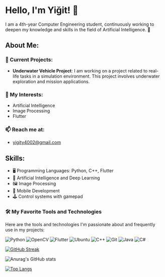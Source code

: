 
# Hello, I'm Yiğit! 👋

I am a 4th-year Computer Engineering student, continuously working to deepen my knowledge and skills in the field of Artificial Intelligence. 🧠

## About Me:
### 🔭 Current Projects:
- **Underwater Vehicle Project**: I am working on a project related to real-life tasks in a simulation environment. This project involves underwater exploration and mission applications.

### 🌱 My Interests:
- Artificial Intelligence
- Image Processing
- Flutter

### 📫 Reach me at:
- yigity4002@gmail.com

## Skills:
- 🖥️ Programming Languages: Python, C++, Flutter
- 🤖 Artificial Intelligence and Deep Learning
- 🖼️ Image Processing
- 📱 Mobile Development
- 🕹️ Control systems with gamepad

### 🛠 My Favorite Tools and Technologies
Here are the tools and technologies I'm passionate about and frequently use in my projects:

![Python](https://img.shields.io/badge/Python-3670A0?style=for-the-badge&logo=python&logoColor=ffdd54)
![OpenCV](https://img.shields.io/badge/OpenCV-27338e?style=for-the-badge&logo=OpenCV&logoColor=white)
![Flutter](https://github.com/user-attachments/assets/7c986cc1-1cba-4546-a5fe-e16487d49b8b)
![Ubuntu](https://img.shields.io/badge/Ubuntu-E95420?style=for-the-badge&logo=ubuntu&logoColor=white)
![C++](https://img.shields.io/badge/C++-00599C?style=for-the-badge&logo=cplusplus&logoColor=white)
![Git](https://img.shields.io/badge/Git-F05032?style=for-the-badge&logo=git&logoColor=white)
![Java](https://img.shields.io/badge/Java-ED8B00?style=for-the-badge&logo=java&logoColor=white)
![C#](https://img.shields.io/badge/C%23-239120?style=for-the-badge&logo=c-sharp&logoColor=white)


[![GitHub Streak](https://streak-stats.demolab.com/?user=Yigityld)](https://git.io/streak-stats)


![Anurag's GitHub stats](https://github-readme-stats.vercel.app/api?username=Yigityld&show_icons=true)


[![Top Langs](https://github-readme-stats.vercel.app/api/top-langs/?username=Yigityld&layout=pie)](https://github.com/anuraghazra/github-readme-stats)
